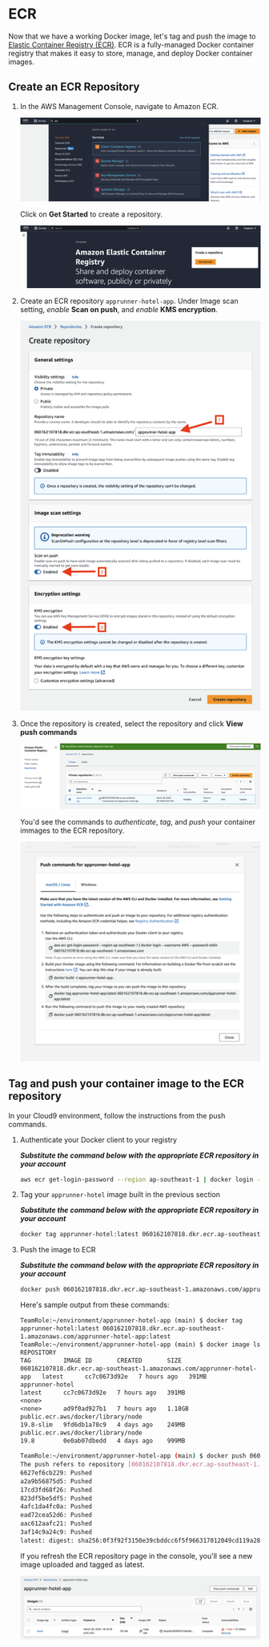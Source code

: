 # ECR

Now that we have a working Docker image, let's tag and push the image to [Elastic Container Registry (ECR)](https://aws.amazon.com/ecr). ECR is a fully-managed Docker container registry that makes it easy to store, manage, and deploy Docker container images.

## Create an ECR Repository

1. In the AWS Management Console, navigate to Amazon ECR.

   ![assets](/assets/navigate-to-ecr.png)

   Click on **Get Started** to create a repository.

   ![assets](/assets/ecr.png)

2. Create an ECR repository `apprunner-hotel-app`. Under Image scan setting, _enable_ **Scan on push**, and _enable_ **KMS encryption**.

   ![assets](/assets/ecr-create-repository.png)

3. Once the repository is created, select the repository and click **View push commands**

   ![assets](/assets/ecr-select-repo.png)

   You'd see the commands to _authenticate_, _tag_, and _push_ your container immages to the ECR repository.

   ![assets](/assets/ecr-push-commands.png)


## Tag and push your container image to the ECR repository

In your Cloud9 environment, follow the instructions from the push commands.

1. Authenticate your Docker client to your registry

   ***Substitute the command below with the appropriate ECR repository in your account***

   ```sh
   aws ecr get-login-password --region ap-southeast-1 | docker login --username AWS --password-stdin 060162107818.dkr.ecr.ap-southeast-1.amazonaws.com
   ```

2. Tag your `apprunner-hotel` image built in the previous section

   ***Substitute the command below with the appropriate ECR repository in your account***

   ```sh
   docker tag apprunner-hotel:latest 060162107818.dkr.ecr.ap-southeast-1.amazonaws.com/apprunner-hotel-app:latest
   ```

3. Push the image to ECR

   ***Substitute the command below with the appropriate ECR repository in your account***

   ```sh
   docker push 060162107818.dkr.ecr.ap-southeast-1.amazonaws.com/apprunner-hotel-app:latest
   ```

   Here's sample output from these commands:
   ```
   TeamRole:~/environment/apprunner-hotel-app (main) $ docker tag apprunner-hotel:latest 060162107818.dkr.ecr.ap-southeast-1.amazonaws.com/apprunner-hotel-app:latest
   TeamRole:~/environment/apprunner-hotel-app (main) $ docker image ls
   REPOSITORY                                                              TAG         IMAGE ID       CREATED       SIZE
   060162107818.dkr.ecr.ap-southeast-1.amazonaws.com/apprunner-hotel-app   latest      cc7c0673d92e   7 hours ago   391MB
   apprunner-hotel                                                         latest      cc7c0673d92e   7 hours ago   391MB
   <none>                                                                  <none>      ad9f0ad927b1   7 hours ago   1.18GB
   public.ecr.aws/docker/library/node                                      19.8-slim   9fd6db1a78c9   4 days ago    249MB
   public.ecr.aws/docker/library/node                                      19.8        0e0ab07dbedd   4 days ago    999MB
   ```
   ```sh
   TeamRole:~/environment/apprunner-hotel-app (main) $ docker push 060162107818.dkr.ecr.ap-southeast-1.amazonaws.com/apprunner-hotel-app:latest
   The push refers to repository [060162107818.dkr.ecr.ap-southeast-1.amazonaws.com/apprunner-hotel-app]
   6627ef6cb229: Pushed 
   a2a9b56875d5: Pushed 
   17cd3fd68f26: Pushed 
   823df5be5df5: Pushed 
   4afc1da4fc0a: Pushed 
   ead72cea52d6: Pushed 
   aac612aafc21: Pushed 
   3af14c9a24c9: Pushed 
   latest: digest: sha256:0f3f92f3150e39cbddcc6f5f966317012049cd119a285d9706a049ff2c0049db size: 2001
   ```

   If you refresh the ECR repository page in the console, you'll see a new image uploaded and tagged as latest.

   ![assets](/assets/ecr-image.png)
